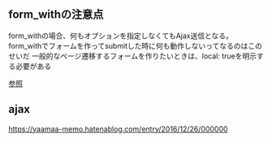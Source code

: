 ## form_withの注意点

form_withの場合、何もオプションを指定しなくてもAjax送信となる。form_withでフォームを作ってsubmitした時に何も動作しないってなるのはこのせいだ
一般的なページ遷移するフォームを作りたいときは、local: trueを明示する必要がある

[参照](https://www.bokukoko.info/entry/2017/12/22/194327)


## ajax

https://yaamaa-memo.hatenablog.com/entry/2016/12/26/000000
